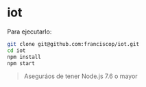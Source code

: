 # iot

Para ejecutarlo:

```bash
git clone git@github.com:franciscop/iot.git
cd iot
npm install
npm start
```

> Aseguráos de tener Node.js 7.6 o mayor
